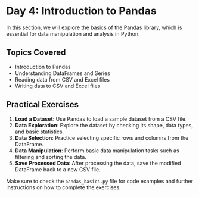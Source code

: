 # Day 4: Introduction to Pandas

In this section, we will explore the basics of the Pandas library, which is essential for data manipulation and analysis in Python.

## Topics Covered
- Introduction to Pandas
- Understanding DataFrames and Series
- Reading data from CSV and Excel files
- Writing data to CSV and Excel files

## Practical Exercises
1. **Load a Dataset**: Use Pandas to load a sample dataset from a CSV file.
2. **Data Exploration**: Explore the dataset by checking its shape, data types, and basic statistics.
3. **Data Selection**: Practice selecting specific rows and columns from the DataFrame.
4. **Data Manipulation**: Perform basic data manipulation tasks such as filtering and sorting the data.
5. **Save Processed Data**: After processing the data, save the modified DataFrame back to a new CSV file.

Make sure to check the `pandas_basics.py` file for code examples and further instructions on how to complete the exercises.